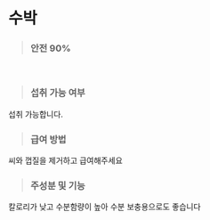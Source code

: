 # 수박 
> ### 안전 90%
<br>

> ### 섭취 가능 여부 
섭취 가능합니다.

> ### 급여 방법
씨와 껍질을 제거하고 급여해주세요


> ### 주성분 및 기능 
칼로리가 낮고 수분함량이 높아 수분 보충용으로도 좋습니다
